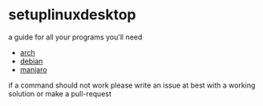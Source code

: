 # setuplinuxdesktop
a guide for all your programs you'll need

- [arch](setuplinuxdesktop-arch.md)
- [debian](setuplinuxdesktop-debian.md)
- [manjaro](setuplinuxdesktop-manjaro.md)

if a command should not work please write an issue at best with a working solution or make a pull-request
